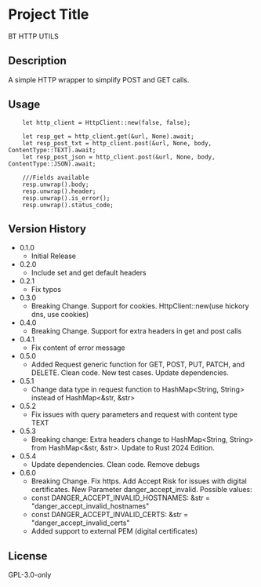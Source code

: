 # Project Title
BT HTTP UTILS

## Description
A simple HTTP wrapper to simplify POST and GET calls.

## Usage
```
    let http_client = HttpClient::new(false, false);

    let resp_get = http_client.get(&url, None).await; 
    let resp_post_txt = http_client.post(&url, None, body, ContentType::TEXT).await;
    let resp_post_json = http_client.post(&url, None, body, ContentType::JSON).await;

    ///Fields available
    resp.unwrap().body;
    resp.unwrap().header;
    resp.unwrap().is_error();
    resp.unwrap().status_code;
```

## Version History
* 0.1.0
    * Initial Release
* 0.2.0
    * Include set and get default headers
* 0.2.1
    * Fix typos
* 0.3.0
    * Breaking  Change. Support for cookies. HttpClient::new(use hickory dns, use cookies)
* 0.4.0
    * Breaking  Change. Support for extra headers in get and post calls    
* 0.4.1
    * Fix content of error message
* 0.5.0
    * Added Request generic function for GET, POST, PUT, PATCH, and DELETE. Clean code. New test cases. Update dependencies.
* 0.5.1
    * Change data type in request function to HashMap<String, String> instead of HashMap<&str, &str>
* 0.5.2
    * Fix issues with query parameters and request with content type TEXT
* 0.5.3
    * Breaking change: Extra headers change to HashMap<String, String> from HashMap<&str, &str>. Update to Rust 2024 Edition.
* 0.5.4
    * Update dependencies. Clean code. Remove debugs
* 0.6.0
    * Breaking Change. Fix https. Add Accept Risk for issues with digital certificates. New Parameter danger_accept_invalid. Possible values:
    * const DANGER_ACCEPT_INVALID_HOSTNAMES: &str = "danger_accept_invalid_hostnames"
    * const DANGER_ACCEPT_INVALID_CERTS: &str = "danger_accept_invalid_certs"
    * Added support to external PEM (digital certificates)


## License
GPL-3.0-only